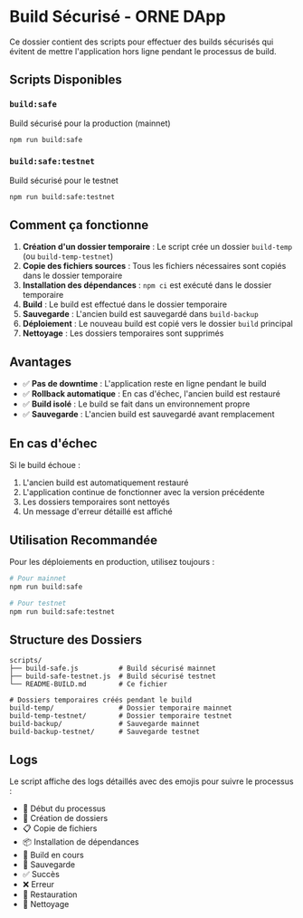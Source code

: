 # Build Sécurisé - ORNE DApp

Ce dossier contient des scripts pour effectuer des builds sécurisés qui évitent de mettre l'application hors ligne pendant le processus de build.

## Scripts Disponibles

### `build:safe`
Build sécurisé pour la production (mainnet)
```bash
npm run build:safe
```

### `build:safe:testnet`
Build sécurisé pour le testnet
```bash
npm run build:safe:testnet
```

## Comment ça fonctionne

1. **Création d'un dossier temporaire** : Le script crée un dossier `build-temp` (ou `build-temp-testnet`)
2. **Copie des fichiers sources** : Tous les fichiers nécessaires sont copiés dans le dossier temporaire
3. **Installation des dépendances** : `npm ci` est exécuté dans le dossier temporaire
4. **Build** : Le build est effectué dans le dossier temporaire
5. **Sauvegarde** : L'ancien build est sauvegardé dans `build-backup`
6. **Déploiement** : Le nouveau build est copié vers le dossier `build` principal
7. **Nettoyage** : Les dossiers temporaires sont supprimés

## Avantages

- ✅ **Pas de downtime** : L'application reste en ligne pendant le build
- ✅ **Rollback automatique** : En cas d'échec, l'ancien build est restauré
- ✅ **Build isolé** : Le build se fait dans un environnement propre
- ✅ **Sauvegarde** : L'ancien build est sauvegardé avant remplacement

## En cas d'échec

Si le build échoue :
1. L'ancien build est automatiquement restauré
2. L'application continue de fonctionner avec la version précédente
3. Les dossiers temporaires sont nettoyés
4. Un message d'erreur détaillé est affiché

## Utilisation Recommandée

Pour les déploiements en production, utilisez toujours :
```bash
# Pour mainnet
npm run build:safe

# Pour testnet
npm run build:safe:testnet
```

## Structure des Dossiers

```
scripts/
├── build-safe.js          # Build sécurisé mainnet
├── build-safe-testnet.js  # Build sécurisé testnet
└── README-BUILD.md        # Ce fichier

# Dossiers temporaires créés pendant le build
build-temp/                # Dossier temporaire mainnet
build-temp-testnet/        # Dossier temporaire testnet
build-backup/              # Sauvegarde mainnet
build-backup-testnet/      # Sauvegarde testnet
```

## Logs

Le script affiche des logs détaillés avec des emojis pour suivre le processus :
- 🚀 Début du processus
- 📁 Création de dossiers
- 📋 Copie de fichiers
- 📦 Installation de dépendances
- 🔨 Build en cours
- 💾 Sauvegarde
- ✅ Succès
- ❌ Erreur
- 🔄 Restauration
- 🧹 Nettoyage 